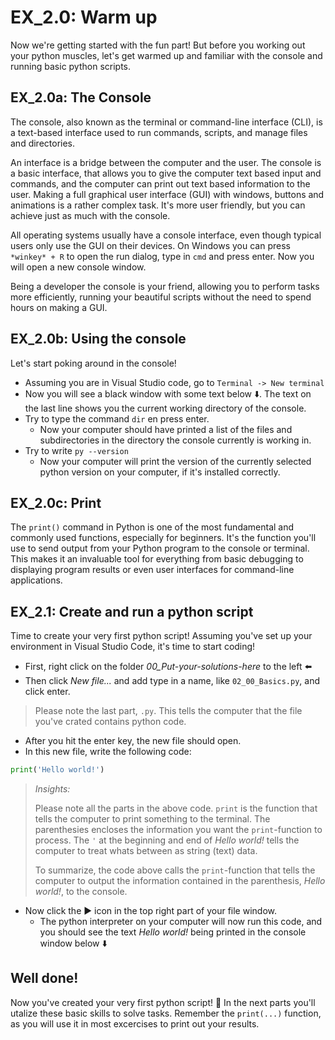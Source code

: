 # EX_2.0: Warm up
Now we're getting started with the fun part! But before you working out your python muscles, let's get warmed up and familiar with the console and running basic python scripts.

## EX_2.0a: The Console
The console, also known as the terminal or command-line interface (CLI), is a text-based interface used to run commands, scripts, and manage files and directories. 

An interface is a bridge between the computer and the user. The console is a basic interface, that allows you to give the computer text based input and commands, and the computer can print out text based information to the user. Making a full graphical user interface (GUI) with windows, buttons and animations is a rather complex task. It's more user friendly, but you can achieve just as much with the console. 

All operating systems usually have a console interface, even though typical users only use the GUI on their devices. On Windows you can press `*winkey* + R` to open the run dialog, type in `cmd` and press enter. Now you will open a new console window.

Being a developer the console is your friend, allowing you to perform tasks more efficiently, running your beautiful scripts without the need to spend hours on making a GUI.


## EX_2.0b: Using the console
Let's start poking around in the console! 

- Assuming you are in Visual Studio code, go to ``Terminal -> New terminal``
- Now you will see a black window with some text below ⬇️. The text on the last line shows you the current working directory of the console.
- Try to type the command `dir` en press enter.
    - Now your computer should have printed a list of the files and subdirectories in the directory the console currently is working in. 
- Try to write `py --version`
    -   Now your computer will print the version of the currently selected python version on your computer, if it's installed correctly.

## EX_2.0c: Print
The `print()` command in Python is one of the most fundamental and commonly used functions, especially for beginners. It's the function you'll use to send output from your Python program to the console or terminal. This makes it an invaluable tool for everything from basic debugging to displaying program results or even user interfaces for command-line applications.

## EX_2.1: Create and run a python script
Time to create your very first python script! Assuming you've set up your environment in Visual Studio Code, it's time to start coding!

- First, right click on the folder *00_Put-your-solutions-here* to the left ⬅️
- Then click *New file...* and add type in a name, like `02_00_Basics.py`, and click enter.
> Please note the last part, `.py`. This tells the computer that the file you've crated contains python code.
- After you hit the enter key, the new file should open. 
- In this new file, write the following code:
```python
print('Hello world!')
```
> *Insights:*
>
> Please note all the parts in the above code. `print` is the function that tells the computer to print something to the terminal. The parenthesies encloses the information you want the `print`-function to process. The `'` at the beginning and end of *Hello world!* tells the computer to treat whats between as string (text) data.
>
> To summarize, the code above calls the `print`-function that tells the computer to output the information contained in the parenthesis, *Hello world!*, to the console.

- Now click the ▶️ icon in the top right part of your file window.
    - The python interpreter on your computer will now run this code, and you should see the text *Hello world!* being printed in the console window below ⬇️

## Well done!
Now you've created your very first python script! 🙌 In the next parts you'll utalize these basic skills to solve tasks. Remember the `print(...)` function, as you will use it in most excercises to print out your results.